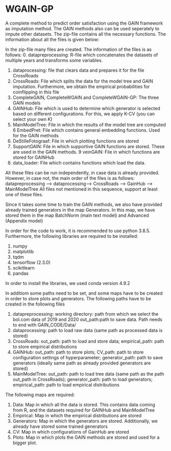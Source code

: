 # WGAIN-GP
A complete method to predict order satisfaction using the GAIN framework as imputation method. The GAIN methods also can be used seperately to impute other datasets. 
The zip-file contains all the necessary functions. The information about all the files is given below: 

In the zip-file many files are created. The information of the files is as follows:
0.  datapreprocessing: R-file which concatenates the datasets of multiple years and transforms some variables.
1.  dataprocessing: file that clears data and prepares it for the file CrossRoads
2.  CrossRoads: File which splits the data for the model tree and GAIN imputation. 
               Furthermore, we obtain the empirical probabilities for coinflipping
               in this file
3.  CompleteGAIN, CompleteWGAIN and CompleteWGAIN-GP: The three GAIN models
4.  GAINHub: File which is used to determine which generator is selected based on 
            different configurations. For this, we apply K-CV (you can select your own K)
5.  MainModelTree: File in which the results of the model tree are computed
6   EmbedPret: File which contains general embedding functions. Used for the GAIN methods
7.  DeStilleFotograaf: File in which plotting functions are stored
8.  SupportGAIN: File in which supportive GAIN functions are stored. These are used 
                in the GAIN methods. 
9   veinGAIN: File in which functions are stored for GAINHub
10. data_loader: File which contains functions which load the data.

All these files can be run independently, in case data is already provided. 
However, in case not, the main order of the files is as follows:
datapreprocessing  --> dataprocessing--> CrossRoads --> GainHub --> MainModelTree
All files not mentioned in this sequence, support at least one of these files. 

Since it takes some time to train the GAIN methods, we also have provided already trained generators in the map
Generators. In this map, we have stored them in the map BatchNorm (main text model) and Advanced (Appendix model)

In order for the code to work, it is recommended to use python 3.8.5.
Furthermore, the following libraries are required to be installed:
1. numpy
2. matplotlib
3. tqdm
4. tensorflow (2.3.0)
5. scikitlearn
6. pandas

In order to install the libraries, we used conda version 4.9.2

In additiom some paths need to be set, and some maps have to be created in order to store plots
and generators. The following paths have to be created in the following files
1.  datapreprocessing: working directory: path from which we select the bol.com data of 2019 and 2020 
		      out_path:path to save data. Path needs to end with GAIN_CODE/Data/ 
2.  dataprocessing: path to load raw data (same path as processed data is stored)
3.  CrossRoads: out_path: path to load and store data; empirical_path: path to store empirical distributions
4.  GAINHub: out_path: path to store plots; CV_path: path to store configuration settings of hyperparameter;
             generator_path: path to save generators (ideally same path as already provided generators are stored)
5.  MainModelTree: out_path: path to load tree data (same path as the path out_path in CrossRoads); 
                   generator_path: path to load generators; empirical_path: path to load empirical distributions

The following maps are required:
1. Data: Map in which all the data is stored. This contains data coming from R, and the datasets required for GAINHub and MainModelTree
2. Empirical: Map in which the empirical distributions are stored
3. Generators: Map in which the generators are stored. Additionally, we already have stored some trained generators
4. CV: Map in which configurations of GainHub are stored
5. Plots: Map in which plots the GAIN methods are stored and used for a bigger plot. 






